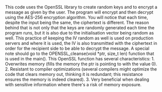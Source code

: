 This code uses the OpenSSL library to create random keys and to encrypt a message as given by the user. The program will encrypt and then decrypt using the AES-256 encryption algorithm. You will notice that each time, despite the input being the same, the ciphertext is different. The reason behind that is not only that the keys are randomly generated each time the program runs, but it is also due to the initialisation vector being random as well. This practice of keeping the IV random as well is used on production servers and where it is used, the IV is also transmitted with the ciphertext in order for the recipient side to be able to decrypt the message. A special note should go to the OPENSSL_cleanse(void *ptr, size_t len) function that is used in the main(). This OpenSSL function has several characteristics:
			1. Overwrites memory (fills the memory the ptr is pointing to with the value 0).
			2. Resistant to compiler optimizations (several compilers might optimize the code that clears memory out, thinking it is redundant; this resistance ensures the memory is indeed cleared).
			3. Very beneficial when dealing with sensitive information where there's a risk of memory exposure.
